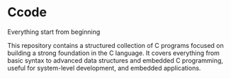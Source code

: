 # Ccode
Everything start from beginning

This repository contains a structured collection of C programs focused on building a strong foundation in the C language. It covers everything from basic syntax to advanced data structures and embedded C programming, useful for system-level development, and embedded applications.

